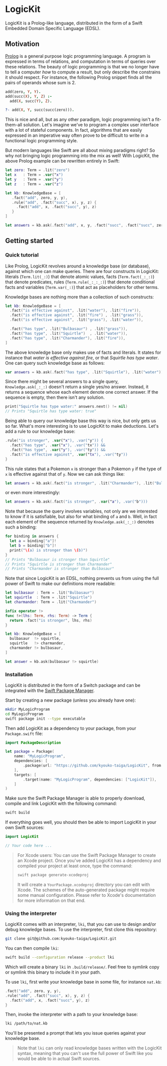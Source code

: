 # LogicKit

LogicKit is a Prolog-like language,
distributed in the form of a Swift Embedded Domain Specific Language (EDSL).

## Motivation

[Prolog](https://en.wikipedia.org/wiki/Prolog) is a general purpose logic programming language.
A program is expressed in terms of relations,
and computation in terms of queries over these relations.
The beauty of logic programming is that
we no longer have to tell a computer *how* to compute a result,
but only describe the constrains it should respect.
For instance, the following Prolog snippet finds all the pairs of operands whose sum is 2.

```prolog
add(zero, Y, Y).
add(succ(X), Y, Z) :-
  add(X, succ(Y), Z).

?- add(X, Y, succ(succ(zero))).
```

This is nice and all, but as any other paradigm, logic programming isn't a fit-them-all solution.
Let's imagine we've to program a complex user interface with a lot of stateful components.
In fact, algorithms that are easily expressed in an imperative way
often prove to be difficult to write in a functional logic programming style.

But modern languages like Swift are all about mixing paradigms right?
So why not bringing logic programming into the mix as well!
With LogicKit, the above Prolog example can be rewritten entirely in Swift:

```swift
let zero: Term = .lit("zero")
let x   : Term = .var("x")
let y   : Term = .var("y")
let z   : Term = .var("z")

let kb: KnowledgeBase = [
   .fact("add", zero, y, y),
   .rule("add", .fact("succ", x), y, z) {
     .fact("add", x, .fact("succ", y), z)
   }
]

let answers = kb.ask(.fact("add", x, y, .fact("succ", .fact("succ", zero))))
```

## Getting started

### Quick tutorial

Like Prolog, LogicKit revolves around a knowledge base (or database),
against which one can make queries.
There are four constructs in LogicKit:
literals (`Term.lit(_:)`) that denote atomic values,
facts (`Term.fact(_:_:)`) that denote predicates,
rules (`Term.rule(_:_:_:)`) that denote conditional facts and
variables (`Term.var(_:)`) that act as placeholders for other terms.

Knowledge bases are nothing more than a collection of such constructs:

```swift
let kb: KnowledgeBase = [
  .fact("is effective against", .lit("water"), .lit("fire")),
  .fact("is effective against", .lit("fire") , .lit("grass")),
  .fact("is effective against", .lit("grass"), .lit("water")),

  .fact("has type", .lit("Bulbasaur") , .lit("grass")),
  .fact("has type", .lit("Squirtle")  , .lit("water")),
  .fact("has type", .lit("Charmander"), .lit("fire")),
]
```

The above knowledge base only makes use of facts and literals.
It states for instance that *water is effective against fire*,
or that *Squirtle has type water*.
One can query such knowledge base as follows:

```swift
var answers = kb.ask(.fact("has type", .lit("Squirtle"), .lit("water")))
```

Since there might be several answers to a single query,
`Knowledge.ask(_:_:)` doesn't return a single yes/no answer.
Instead, it returns a sequence whose each element denote one correct answer.
If the sequence is empty, then there isn't any solution.

```swift
print("Squirtle has type water:" answers.next() != nil)
// Prints "Squirtle has type water: true"
```

Being able to query our knowledge base this way is nice,
but only gets us so far.
What's more interesting is to use LogicKit to make deductions.
Let's add a rule to our knowledge base:

```swift
.rule("is stronger", .var("x"), .var("y")) {
  .fact("has type", .var("x"), .var("tx")) &&
  .fact("has type", .var("y"), .var("ty")) &&
  .fact("is effective against", .var("tx"), .var("ty"))
}
```

This rule states that a Pokemon `x` is stronger than a Pokemon `y`
if the type of `x` is effective against that of `y`.
Now we can ask things like:

```swift
let answers = kb.ask(.fact("is stronger", .lit("Charmander"), .lit("Bulbasaur")))
```

or even more interestingly:

```swift
let answers = kb.ask(.fact("is stronger", .var("a"), .var("b")))
```

Note that because the query involves variables,
not only are we interested to know if it is satisfiable,
but also for what binding of `a` and `b`.
Well, in fact each element of the sequence returned by `Knowledge.ask(_:_:)`
denotes such a binding:

```swift
for binding in answers {
  let a = binding["a"]!
  let b = binding["b"]!
  print("\(a) is stronger than \(b)")
}
// Prints "Bulbasaur is stronger than Squirtle"
// Prints "Squirtle is stronger than Charmander"
// Prints "Charmander is stronger than Bulbasaur"
```

Note that since LogicKit is an EDSL,
nothing prevents us from using the full power of Swift to make our definitions more readable:

```swift
let bulbasaur : Term = .lit("Bulbasaur")
let squirtle  : Term = .lit("Squirtle")
let charmander: Term = .lit("Charmander")

infix operator !>
func !>(lhs: Term, rhs: Term) -> Term {
  return .fact("is stronger", lhs, rhs)
}

let kb: KnowledgeBase = [
  bulbasaur  !> squirtle,
  squirtle   !> charmander,
  charmander !> bulbasaur,
]

let answer = kb.ask(bulbasaur !> squirtle)
```

### Installation

LogicKit is distributed in the form of a Switch package
and can be integrated with the [Swift Package Manager](https://swift.org/package-manager/).

Start by creating a new package (unless you already have one):

```bash
mkdir MyLogicProgram
cd MyLogicProgram
swift package init --type executable
```

Then add LogicKit as a dependency to your package, from your `Package.swift` file:

```swift
import PackageDescription

let package = Package(
    name: "MyLogicProgram",
    dependencies: [
        .package(url: "https://github.com/kyouko-taiga/LogicKit", from: "1.0.0"),
    ],
    targets: [
        .target(name: "MyLogicProgram", dependencies: ["LogicKit"]),
    ]
)
```

Make sure the Swift Package Manager is able to properly download, compile and link LogicKit
with the following command:

```bash
swift build
```

If everything goes well,
you should then be able to import LogicKit in your own Swift sources:

```swift
import LogicKit

// Your code here ...
```

> For Xcode users:
> You can use the Swift Package Manager to create an Xcode project.
> Once you've added LogicKit has a dependency and compiled your project at least once,
> type the command:
>
> ```bash
> swift package generate-xcodeproj
> ```
>
> It will create a `YourPackage.xcodeproj` directory you can edit with Xcode.
> The schemes of the auto-generated package might require some manual configuration.
> Please refer to Xcode's documentation for more information on that end.

### Using the interpreter

LogicKit comes with an interpreter, `lki`,
that you can use to design and/or debug knowledge bases.
To use the interpreter, first clone this repository:

```bash
git clone git@github.com:kyouko-taiga/LogicKit.git
```

You can then compile `lki`:

```bash
swift build --configuration release --product lki
```

Which will create a binary `lki` in `.build/release/`.
Feel free to symlink copy or symlink this binary to include it in your path.

To use `lki`, first write your knowledge base in some file, for instance `nat.kb`:

```swift
.fact("add", zero, y, y),
.rule("add", .fact("succ", x), y, z) {
  .fact("add", x, .fact("succ", y), z)
}
```

Then, invoke the interpreter with a path to your knowledge base:

```bash
lki /path/to/nat.kb
```

You'll be presented a prompt that lets you issue queries against your knowledge base.

> Note that `lki` can only read knowledge bases written with the LogicKit syntax,
> meaning that you can't use the full power of Swift
> like you would be able to in actual Swift sources.
